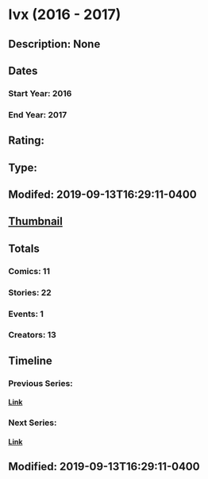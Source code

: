 # Ivx (2016 - 2017)
## Description: None
## Dates
### Start Year: 2016
### End Year: 2017
## Rating: 
## Type: 
## Modifed: 2019-09-13T16:29:11-0400
## [Thumbnail](http://i.annihil.us/u/prod/marvel/i/mg/7/40/5835bf2c8d876.jpg)
## Totals
### Comics: 11
### Stories: 22
### Events: 1
### Creators: 13
## Timeline
### Previous Series: 
#### [Link]()
### Next Series: 
#### [Link]()
## Modified: 2019-09-13T16:29:11-0400